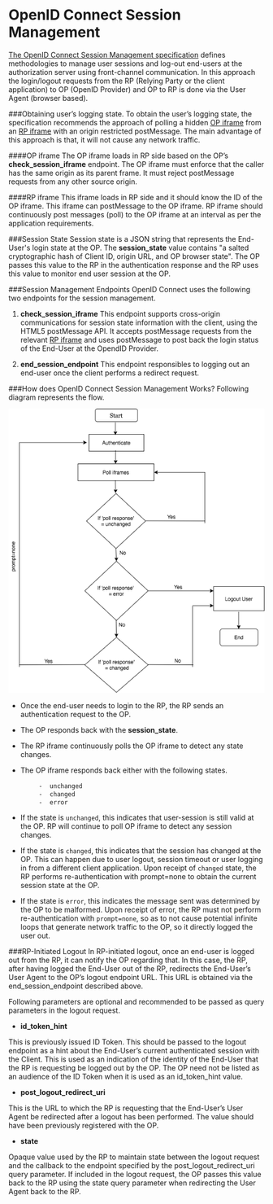 # OpenID Connect Session Management

[The OpenID Connect Session Management specification](https://openid.net/specs/openid-connect-session-1_0.html)
defines methodologies to manage user sessions and log-out end-users at the authorization server using front-channel communication.
In this approach the login/logout requests from the RP (Relying Party or the client application) to OP (OpenID Provider)
and OP to RP is done via the User Agent (browser based).

###Obtaining user’s logging state.
To obtain the user’s logging state, the specification recommends the approach of polling a hidden [OP iframe](OP-iframe)
from an [RP iframe](RP-iframe) with an origin restricted postMessage. The main advantage of this approach is that, it will not 
cause any network traffic.

####OP iframe
The OP iframe loads in RP side based on the OP’s **check_session_iframe** endpoint.
The OP iframe must enforce that the caller has the same origin as its parent frame.
It must reject postMessage requests from any other source origin.

####RP iframe
This iframe loads in RP side and it should know the ID of the OP iframe.
This iframe can postMessage to the OP iframe. RP iframe should continuously post messages (poll)
to the OP iframe at an interval as per the application requirements.

###Session State
Session state is a JSON string that represents the End-User's login state at the OP.
The **session_state** value contains "a salted cryptographic hash of Client ID, origin URL, and OP browser state".
The OP passes this value to the RP in the authentication response and the RP uses this value 
to monitor end user session at the OP.

###Session Management Endpoints
OpenID Connect uses the following two endpoints for the session management. 

1. **check_session_iframe**
This endpoint supports cross-origin communications for session state information with the client, using the HTML5 postMessage API.
It accepts postMessage requests from the relevant [RP iframe](insertlink) and uses postMessage to post back the login
status of the End-User at the OpendID Provider.

2. **end_session_endpoint**
This endpoint responsibles to logging out an end-user once the client performs a redirect request.

###How does OpenID Connect Session Management Works?
Following diagram represents the flow.

![session-management](../../assets/img/concepts/session-management.png)

- Once the end-user needs to login to the RP, the RP sends an authentication request to the OP.
- The OP responds back with the **session_state**.
- The RP iframe continuously polls the OP iframe to detect any state changes.
- The OP iframe responds back either with the following states.

           -  unchanged
           -  changed
           -  error
    
- If the state is `unchanged`, this indicates that user-session is still valid at the OP. RP will continue to poll
  OP iframe to detect any session changes. 
- If the state is `changed`, this indicates that the session has changed at the OP.
  This can happen due to user logout, session timeout or user logging in from a different client application.
  Upon receipt of `changed` state, the RP performs re-authentication with prompt=none 
  to obtain the current session state at the OP.
- If the state is `error`, this indicates the message sent was determined by the OP to be malformed.
  Upon receipt of error, the RP must not perform re-authentication with `prompt=none`,
  so as to not cause potential infinite loops that generate network traffic to the OP, so it directly logged the user out.
  
###RP-Initiated Logout
In RP-initiated logout, once an end-user is logged out from the RP, it can notify the OP regarding that.
In this case, the RP, after having logged the End-User out of the RP,
redirects the End-User’s User Agent to the OP’s logout endpoint URL.
This URL is obtained via the end_session_endpoint described above.

Following parameters are optional and recommended to be passed as query parameters in the logout request.

- **id_token_hint**

This is previously issued ID Token. This should be passed to the logout endpoint as a hint about the End-User’s current
authenticated session with the Client. This is used as an indication of the identity of the End-User that the RP is 
requesting be logged out by the OP. The OP need not be listed as an audience of the ID Token 
when it is used as an id_token_hint value.

- **post_logout_redirect_uri**

This is the URL to which the RP is requesting that the End-User’s User Agent be redirected after a logout has been performed.
The value should have been previously registered with the OP. 

- **state**

Opaque value used by the RP to maintain state between the logout request and the callback to the endpoint
specified by the post_logout_redirect_uri query parameter. If included in the logout request, the OP passes this value
back to the RP using the state query parameter when redirecting the User Agent back to the RP.


